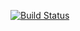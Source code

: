 [![Build Status](https://travis-ci.org/GreyWolfWild/Lab5.svg?branch=master)](https://travis-ci.org/GreyWolfWild/Lab5)
